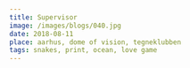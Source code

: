 ```yaml
---
title: Supervisor
image: /images/blogs/040.jpg
date: 2018-08-11
place: aarhus, dome of vision, tegneklubben
tags: snakes, print, ocean, love game
---
```

